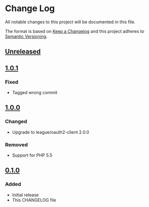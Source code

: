 # Change Log
All notable changes to this project will be documented in this file.

The format is based on [Keep a Changelog](http://keepachangelog.com/)
and this project adheres to [Semantic Versioning](http://semver.org/).

## [Unreleased]

## [1.0.1]
### Fixed
- Tagged wrong commit

## [1.0.0]
### Changed
- Upgrade to league/oauth2-client 2.0.0
### Removed
- Support for PHP 5.5

## [0.1.0]
### Added
- Initial release
- This CHANGELOG file

[Unreleased]: https://github.com/sunsevennv/oauth2-gamblingtec/compare/1.0.1...HEAD
[1.0.1]: https://github.com/sunsevennv/oauth2-gamblingtec/compare/1.0.0...1.0.1
[1.0.0]: https://github.com/sunsevennv/oauth2-gamblingtec/compare/0.1.0...1.0.0
[0.1.0]: https://github.com/sunsevennv/oauth2-gamblingtec/compare/e5ca6f5a194fbfa2932a00a4f1e98335c78145da...0.1.0
